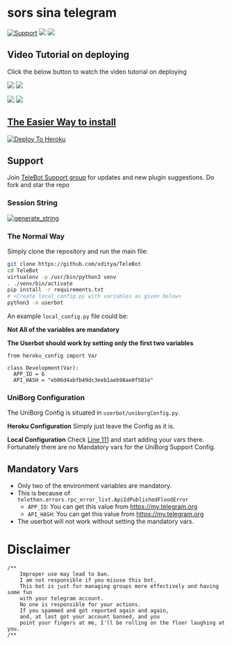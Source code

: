 # sors sina telegram

<p align="left">
    <a href="https://t.me/TeleBotHelpChat"> <img src="https://img.shields.io/badge/telegram-Support_Group-blue?style=social&logo=telegram" alt="Support" /></a>
    <a href="https://github.com/xditya/TeleBot/stargazers"><img src="https://img.shields.io/github/stars/xditya/TeleBot?style=social"></a>
    <a href="https://github.com/xditya/TeleBot"><img src="https://img.shields.io/github/last-commit/xditya/TeleBot?style=flat-square"></a>
</p>
    
## Video Tutorial on deploying

Click the below button to watch the video tutorial on deploying

<a href="https://youtu.be/aPU334icQSM"><img src="https://img.shields.io/badge/How%20To%20Deploy-LATEST-blue.svg?logo=Youtube"></a>
<a href="https://youtu.be/aPU334icQSM"><img src="https://img.shields.io/youtube/views/aPU334icQSM?style=social">
    
<a href="https://youtu.be/XmvdDHiIDb4"><img src="https://img.shields.io/badge/How%20To%20Deploy-OLD-blue.svg?logo=Youtube"></a>
<a href="https://youtu.be/XmvdDHiIDb4"><img src="https://img.shields.io/youtube/views/XmvdDHiIDb4?style=social">
    
## The Easier Way to install

[![Deploy To Heroku](https://www.herokucdn.com/deploy/button.svg)](https://heroku.com/deploy?template=https://github.com/xditya/TeleBot)

## Support
Join [TeleBot Support group](https://t.me/TeleBotSupport) for updates and new plugin suggestions.
Do fork and star the repo 

### Session String 
<a href="https://telebot-sessionstring-generator.xditya.repl.run/" target="_blank"><img src="https://img.shields.io/badge/run-string__session.py-red?style=for-the-badge&logo=repl.it" alt="generate_string" /></a>

### The Normal Way

Simply clone the repository and run the main file:
```sh
git clone https://github.com/xditya/TeleBot
cd TeleBot
virtualenv -p /usr/bin/python3 venv
. ./venv/bin/activate
pip install -r requirements.txt
# <Create local_config.py with variables as given below>
python3 -m userbot
```

An example `local_config.py` file could be:

**Not All of the variables are mandatory**

__The Userbot should work by setting only the first two variables__

```python3
from heroku_config import Var

class Development(Var):
  APP_ID = 6
  API_HASH = "eb06d4abfb49dc3eeb1aeb98ae0f581e"
```

### UniBorg Configuration

The UniBorg Config is situated in `userbot/uniborgConfig.py`.

**Heroku Configuration**
Simply just leave the Config as it is.

**Local Configuration**
Check [Line 111](https://github.com/Total-Noob-69/X-tra-Telegram/blob/master/userbot/uniborgConfig.py#L111) and start adding your vars there.
Fortunately there are no Mandatory vars for the UniBorg Support Config.

## Mandatory Vars

- Only two of the environment variables are mandatory.
- This is because of `telethon.errors.rpc_error_list.ApiIdPublishedFloodError`
    - `APP_ID`:   You can get this value from https://my.telegram.org
    - `API_HASH`:   You can get this value from https://my.telegram.org
- The userbot will not work without setting the mandatory vars.

# Disclaimer
```
/**
    Improper use may lead to ban.
    I am not responsible if you misuse this bot.
	This bot is just for managing groups more effectively and having some fun
	with your telegram account.
	No one is responsible for your actions.
	If you spammed and got reported again and again, 
	and, at last got your account banned, and you
	point your fingers at me, I'll be rolling on the floor laughing at you.
/**
```


